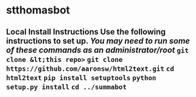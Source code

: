 # stthomasbot
## Local Install Instructions  Use the following instructions to set up. *You may need to run some of these commands as an administrator/root*  `git clone &lt;this repo>`  `git clone https://github.com/aaronsw/html2text.git`  `cd html2text`  `pip install setuptools`  `python setup.py install`  `cd ../summabot`
